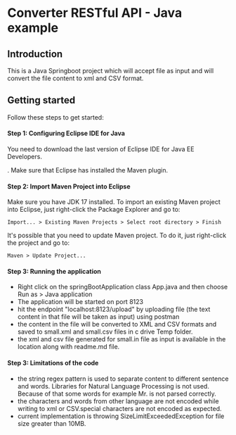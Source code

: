 # Converter RESTful API - Java example

## Introduction

This is a Java Springboot project which will accept file as input and will convert the file content to xml and CSV format.




## Getting started

Follow these steps to get started:

#### Step 1: Configuring Eclipse IDE for Java

You need to download the last version of Eclipse IDE for Java EE Developers.

. Make sure that Eclipse has installed the Maven plugin.


#### Step 2: Import Maven Project into Eclipse
Make sure you have JDK 17 installed.
To import an existing Maven project into Eclipse, just right-click the Package Explorer and go to:

`
Import... > Existing Maven Projects > Select root directory > Finish
`

It's possible that you need to update Maven project. To do it, just right-click the project and go to:

`
Maven > Update Project...
`


#### Step 3: Running the application

- Right click on the springBootApplication class App.java and then choose Run as > Java application
- The application will be started on port 8123
- hit the endpoint "localhost:8123/upload" by uploading file (the text content in that file will be taken as input) using postman
- the content in the file will be converted to XML and CSV formats and saved to small.xml and small.csv files in c drive Temp folder.
- the xml and csv file generated for small.in file as input is available in the location along with readme.md file.

#### Step 3: Limitations of the code

- the string regex pattern is used to separate content to different sentence and words. Libraries for Natural Language Processing is not used. Because of that some words for example Mr. is not parsed correctly.
- the characters and words from other language are not encoded while writing to xml or CSV.special characters are not encoded as expected.
- current implementation is throwing SizeLimitExceededException for file size greater than 10MB.
